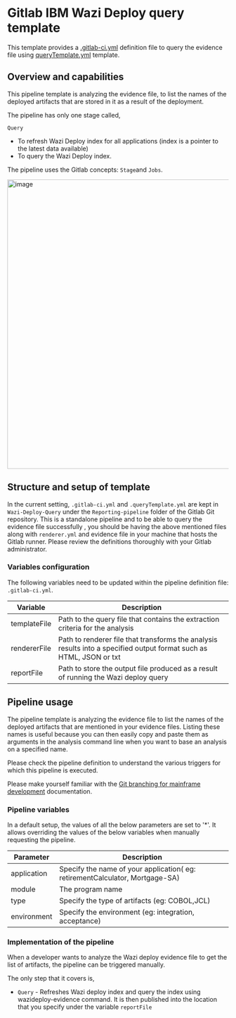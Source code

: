 # Gitlab IBM Wazi Deploy query template
This template provides a [.gitlab-ci.yml](.gitlab-ci.yml) definition file to query the evidence file using  [queryTemplate.yml](queryTemplate.yml) template.

## Overview and capabilities
This pipeline template is analyzing the evidence file, to list the names of the deployed artifacts that are stored in it as a result of the deployment. 


The pipeline has only one stage called,

`Query`
   * To refresh Wazi Deploy index for all applications (index is a pointer to the latest data available)
   * To query the Wazi Deploy index. 

The pipeline uses the Gitlab concepts: `Stage`and `Jobs`.

<img width="658" alt="image" src="https://github.com/user-attachments/assets/dead3fd1-3bf1-41e6-9c0a-394b5fc6c743" />


## Structure and setup of template

In the current setting, `.gitlab-ci.yml` and `.queryTemplate.yml` are kept in `Wazi-Deploy-Query` under the `Reporting-pipeline` folder of the Gitlab Git repository. 
This is a standalone pipeline and to be able to query the evidence file successfully , you should be having the above mentioned files along with `renderer.yml` and evidence file in your machine that hosts the  Gitlab runner. Please review the definitions thoroughly with your Gitlab administrator.


### Variables configuration

The following variables need to be updated within the pipeline definition file: `.gitlab-ci.yml`.

Variable | Description
--- | ---
templateFile |  Path to the query file that contains the extraction criteria for the analysis
rendererFile | Path to renderer file that transforms the analysis results into a specified output format such as HTML, JSON or txt 
reportFile | Path to store the output file produced as a result of running the Wazi deploy query


## Pipeline usage

The pipeline template is analyzing the evidence file to list the names of the deployed artifacts that are mentioned in your evidence files. Listing these names is useful because you can then easily copy and paste them as arguments in the analysis command line when you want to base an analysis on a specified name.


Please check the pipeline definition to understand the various triggers for which this pipeline is executed.

Please make yourself familiar with the [Git branching for mainframe development](https://ibm.github.io/z-devops-acceleration-program/docs/git-branching-model-for-mainframe-dev/#characteristics-of-mainline-based-development-with-feature-branches) documentation.

### Pipeline variables

In a default setup, the values of all the below parameters are set to '*'. It allows overriding the values of the below variables when manually requesting the pipeline. 

Parameter | Description
--- | ---
application | Specify the name of your application( eg: retirementCalculator, Mortgage-SA)
module | The program name
type | Specify the type of artifacts (eg: COBOL,JCL)
environment | Specify the environment (eg: integration, acceptance)


### Implementation of the pipeline

When a developer wants to analyze the Wazi deploy evidence file to get the list of artifacts, the pipeline can be triggered manually.

The only step that it covers is, 

* `Query` - Refreshes Wazi deploy index and query the index using wazideploy-evidence command. It is then published into the location that you specify under the variable `reportFile`
